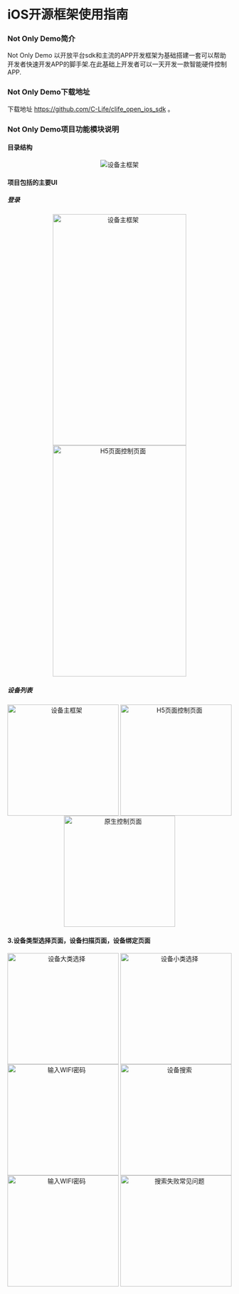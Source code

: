 

# iOS开源框架使用指南

### Not Only Demo简介

Not Only Demo 以开放平台sdk和主流的APP开发框架为基础搭建一套可以帮助开发者快速开发APP的脚手架.在此基础上开发者可以一天开发一款智能硬件控制APP.


### Not Only Demo下载地址

下载地址 https://github.com/C-Life/clife_open_ios_sdk 。

### Not Only Demo项目功能模块说明

#### 目录结构

<center>
<img src="/assets/iOS/ios代码主题结构.png"  alt="设备主框架" align=center />

</center>

#### 项目包括的主要UI

##### 登录

<center>
<img src="/assets/登录授权界面.png" width = "300" height = "520" alt="设备主框架" align=center />
<img src="/assets/我的界面.png" width = "300" height = "520" alt="H5页面控制页面" align=center />
</center>



##### 设备列表

<center>
<img src="/assets/iOS/首页设备列表.PNG" width="250"  alt="设备主框架" align=center />
<img src="/assets/iOS/H5香薰机控制页面.PNG" width="250" alt="H5页面控制页面" align=center />
<img src="/assets/iOS/原生LED控制页面.PNG" width="250" alt="原生控制页面" align=center />
</center>


#### 3.设备类型选择页面，设备扫描页面，设备绑定页面

<center>
<img src="/assets/iOS/绑定获取大类页面.PNG" width="250" alt="设备大类选择" align=center />
<img src="/assets/iOS/绑定获取子类页面.PNG" width="250" alt="设备小类选择" align=center />
<img src="/assets/iOS/wifi绑定设备ssid和密码页面.PNG" width="250" alt="输入WIFI密码" align=center />
<img src="/assets/iOS/绑定进行中页面.PNG" width="250" alt="设备搜索" align=center />
<img src="/assets/iOS/设备注册云端页面.PNG" width="250" alt="输入WIFI密码" align=center />
<img src="/assets/iOS/设备绑定成功.PNG" width="250" alt="搜索失败常见问题" align=center />
</center>
